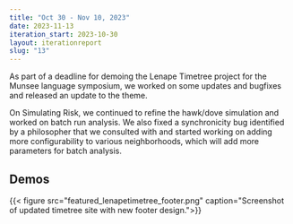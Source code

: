 ```yaml
---
title: "Oct 30 - Nov 10, 2023"
date: 2023-11-13
iteration_start: 2023-10-30
layout: iterationreport
slug: "13"
---
```


As part of a deadline for demoing the Lenape Timetree project for the Munsee language symposium, we worked on some updates and bugfixes and released an update to the theme.

On Simulating Risk, we continued to refine the hawk/dove simulation and worked on batch run analysis. We also fixed a synchronicity bug identified by a philosopher that we consulted with and started working on adding more configurability to various neighborhoods, which will add more parameters for batch analysis.


## Demos

{{< figure src="featured_lenapetimetree_footer.png" caption="Screenshot of updated timetree site with new footer design.">}}









